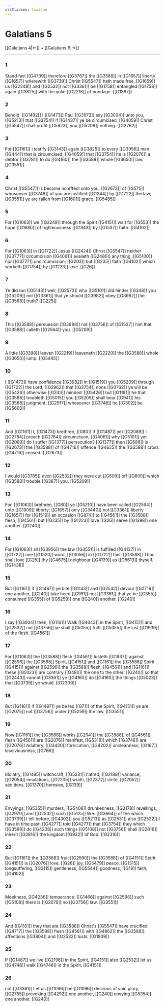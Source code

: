 ```yaml
---
cssClasses: lexicon
---
```

# Galatians 5

[[Galatians 4|←]] • [[Galatians 6|→]]

---

### 1
Stand fast [[G4739]] therefore [[G3767]] the [[G3588]] in [[G1657]] liberty [[G1657]] wherewith [[G3739]] Christ [[G5547]] hath made free, [[G1659]] us [[G2248]] and [[G2532]] not [[G3361]] be [[G1758]] entangled [[G1758]] again [[G3825]] with the yoke [[G2218]] of bondage. [[G1397]]

### 2
Behold, [[G1492]] I [[G1473]] Paul [[G3972]] say [[G3004]] unto you, [[G5213]] that [[G3754]] if [[G1437]] ye be circumcised, [[G4059]] Christ [[G5547]] shall profit [[G5623]] you [[G5209]] nothing. [[G3762]]

### 3
For [[G1161]] I testify [[G3143]] again [[G3825]] to every [[G3956]] man [[G444]] that is circumcised, [[G4059]] that [[G3754]] he is [[G2076]] a debtor [[G3781]] to do [[G4160]] the [[G3588]] whole [[G3650]] law. [[G3551]]

### 4
Christ [[G5547]] is become no effect unto you, [[G2673]] of [[G575]] whosoever [[G3748]] of you are justified [[G1344]] by [[G1722]] the law; [[G3551]] ye are fallen from [[G1601]] grace. [[G5485]]

### 5
For [[G1063]] we [[G2249]] through the Spirit [[G4151]] wait for [[G553]] the hope [[G1680]] of righteousness [[G1343]] by [[G1537]] faith. [[G4102]]

### 6
For [[G1063]] in [[G1722]] Jesus [[G2424]] Christ [[G5547]] neither [[G3777]] circumcision [[G4061]] availeth [[G2480]] any thing, [[G5100]] nor [[G3777]] uncircumcision; [[G203]] but [[G235]] faith [[G4102]] which worketh [[G1754]] by [[G1223]] love. [[G26]]

### 7
Ye did run [[G5143]] well; [[G2573]] who [[G5101]] did hinder [[G348]] you [[G5209]] not [[G3361]] that ye should [[G3982]] obey [[G3982]] the [[G3588]] truth? [[G225]]

### 8
This [[G3588]] persuasion [[G3988]] not [[G3756]] of [[G1537]] him that [[G3588]] calleth [[G2564]] you. [[G5209]]

### 9
A little [[G3398]] leaven [[G2219]] leaveneth [[G2220]] the [[G3588]] whole [[G3650]] lump. [[G5445]]

### 10
I [[G1473]] have confidence [[G3982]] in [[G1519]] you [[G5209]] through [[G1722]] the Lord, [[G2962]] that [[G3754]] none [[G3762]] ye will be [[G5426]] otherwise [[G243]] minded: [[G5426]] but [[G1161]] he that [[G3588]] troubleth [[G5015]] you [[G5209]] shall bear [[G941]] his [[G3588]] judgment, [[G2917]] whosoever [[G3748]]  he [[G302]] be. [[G5600]]

### 11
And [[G1161]] I, [[G1473]] brethren, [[G80]] if [[G1487]] yet [[G2089]] I [[G2784]] preach [[G2784]] circumcision, [[G4061]] why [[G5101]] yet [[G2089]] do I suffer [[G1377]] persecution? [[G1377]] then [[G686]] is [[G2673]] the [[G3588]] of [[G4716]] offence [[G4625]] the [[G3588]] cross [[G4716]] ceased. [[G2673]]

### 12
I would [[G3785]] even [[G2532]] they were cut [[G609]] off [[G609]] which [[G3588]] trouble [[G387]] you. [[G5209]]

### 13
For, [[G1063]] brethren, [[G80]] ye [[G5210]] have been called [[G2564]] unto [[G1909]] liberty; [[G1657]] only [[G3440]] not [[G3361]] liberty [[G1657]] for [[G1519]] an occasion [[G874]] to [[G4561]] the [[G3588]] flesh, [[G4561]] but [[G235]] by [[G1223]] love [[G26]] serve [[G1398]] one another. [[G240]]

### 14
For [[G1063]] all [[G3956]] the law [[G3551]] is fulfilled [[G4137]] in [[G1722]] one [[G1520]] word, [[G3056]] in [[G1722]] this; [[G3588]] Thou shalt love [[G25]] thy [[G4675]] neighbour [[G4139]] as [[G5613]] thyself. [[G1438]]

### 15
But [[G1161]] if [[G1487]] ye bite [[G1143]] and [[G2532]] devour [[G2719]] one another, [[G240]] take heed [[G991]] not [[G3361]] that ye be [[G355]] consumed [[G355]] of [[G5259]] one [[G240]] another. [[G240]]

### 16
I say [[G3004]] then, [[G1161]] Walk [[G4043]] in the Spirit, [[G4151]] and [[G2532]] not [[G3756]] ye shall [[G5055]] fulfil [[G5055]] the lust [[G1939]] of the flesh. [[G4561]]

### 17
For [[G1063]] the [[G3588]] flesh [[G4561]] lusteth [[G1937]] against [[G2596]] the [[G3588]] Spirit, [[G4151]] and [[G1161]] the [[G3588]] Spirit [[G4151]] against [[G2596]] the [[G3588]] flesh: [[G4561]] and [[G1161]] these [[G5023]] are contrary [[G480]] the one to the other: [[G240]] so that [[G2443]] cannot [[G3361]] ye [[G4160]] do [[G4160]] the things [[G5023]] that [[G3739]] ye would. [[G2309]]

### 18
But [[G1161]] if [[G1487]] ye be led [[G71]] of the Spirit, [[G4151]] ye are [[G2075]] not [[G3756]] under [[G5259]] the law. [[G3551]]

### 19
Now [[G1161]] the [[G3588]] works [[G2041]] the [[G3588]] of [[G4561]] flesh [[G4561]] are [[G2076]] manifest, [[G5318]] which [[G3748]] are [[G2076]] Adultery, [[G3430]] fornication, [[G4202]] uncleanness, [[G167]] lasciviousness, [[G766]]

### 20
Idolatry, [[G1495]] witchcraft, [[G5331]] hatred, [[G2189]] variance, [[G2054]] emulations, [[G2205]] wrath, [[G2372]] strife, [[G2052]] seditions, [[G1370]] heresies, [[G139]]

### 21
Envyings, [[G5355]] murders, [[G5408]] drunkenness, [[G3178]] revellings, [[G2970]] and [[G2532]] such [[G5125]] like: [[G3664]] of the which [[G3739]] I tell before, [[G4302]] you [[G5213]] as [[G2531]] also [[G2532]] I have in time past, [[G4277]] told [[G4277]] that [[G3754]] they which [[G3588]] do [[G4238]] such things [[G5108]] not [[G3756]] shall [[G2816]] inherit [[G2816]] the kingdom [[G932]] of God. [[G2316]]

### 22
But [[G1161]] the [[G3588]] fruit [[G2590]] the [[G3588]] of [[G4151]] Spirit [[G4151]] is [[G2076]] love, [[G26]] joy, [[G5479]] peace, [[G1515]] longsuffering, [[G3115]] gentleness, [[G5544]] goodness, [[G19]] faith, [[G4102]]

### 23
Meekness, [[G4236]] temperance: [[G1466]] against [[G2596]] such [[G5108]] there is [[G2076]] no [[G3756]] law. [[G3551]]

### 24
And [[G1161]] they that are [[G3588]] Christ's [[G5547]] have crucified [[G4717]] the [[G3588]] flesh [[G4561]] with [[G4862]] the [[G3588]] affections [[G3804]] and [[G2532]] lusts. [[G1939]]

### 25
If [[G1487]] we live [[G2198]] in the Spirit, [[G4151]] also [[G2532]] let us [[G4748]] walk [[G4748]] in the Spirit. [[G4151]]

### 26
not [[G3361]] Let us [[G1096]] be [[G1096]] desirous of vain glory, [[G2755]] provoking [[G4292]] one another, [[G240]] envying [[G5354]] one another. [[G240]]